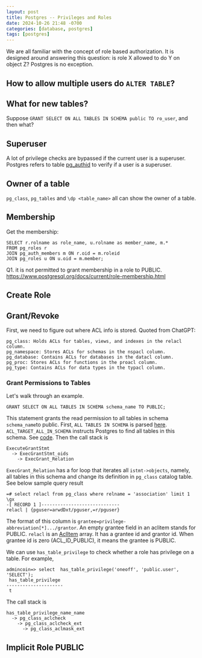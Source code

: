 ```yaml
---
layout: post
title: Postgres -- Privileges and Roles
date: 2024-10-26 21:48 -0700
categories: [database, postgres]
tags: [postgres]
---
```


We are all familiar with the concept of role based authorization. It is
designed around answering this question: is role X allowed to do Y on object Z?
Postgres is no exception.

## How to allow multiple users do `ALTER TABLE`?

## What for new tables?

Suppose `GRANT SELECT ON ALL TABLES IN SCHEMA public TO ro_user`, and then
what?

## Superuser

A lot of privilege checks are bypassed if the current user is a superuser.
Postgres refers to table
[pg_authid](https://github.com/postgres/postgres/blob/a3e6c6f929912f928fa405909d17bcbf0c1b03ee/src/backend/utils/misc/superuser.c#L70)
to verify if a user is a superuser.

## Owner of a table

`pg_class`, `pg_tables` and `\dp <table_name>` all can show the owner of a
table.

## Membership

Get the membership:

```
SELECT r.rolname as role_name, u.rolname as member_name, m.*
FROM pg_roles r
JOIN pg_auth_members m ON r.oid = m.roleid
JOIN pg_roles u ON u.oid = m.member;
```

Q1. it is not permitted to grant membership in a role to PUBLIC.
https://www.postgresql.org/docs/current/role-membership.html

## Create Role

## Grant/Revoke

First, we need to figure out where ACL info is stored. Quoted from ChatGPT:

```
pg_class: Holds ACLs for tables, views, and indexes in the relacl column.
pg_namespace: Stores ACLs for schemas in the nspacl column.
pg_database: Contains ACLs for databases in the datacl column.
pg_proc: Stores ACLs for functions in the proacl column.
pg_type: Contains ACLs for data types in the typacl column.
```

### Grant Permissions to Tables

Let's walk through an example.

```
GRANT SELECT ON ALL TABLES IN SCHEMA schema_name TO PUBLIC;
```

This statement grants the read permission to all tables in schema
`schema_name`to public. First, `ALL TABLES IN SCHEMA` is parsed
[here](https://github.com/postgres/postgres/blob/a3e6c6f929912f928fa405909d17bcbf0c1b03ee/src/backend/parser/gram.y#L7889).
`ACL_TARGET_ALL_IN_SCHEMA` instructs Postgres to find all tables in this
schema. See
[code](https://github.com/postgres/postgres/blob/a3e6c6f929912f928fa405909d17bcbf0c1b03ee/src/backend/catalog/aclchk.c#L428).
Then the call stack is

```
ExecuteGrantStmt
  -> ExecGrantStmt_oids
    -> ExecGrant_Relation
```

`ExecGrant_Relation` has a for loop that iterates all `istmt->objects`, namely,
all tables in this schema and change its definition in `pg_class` catalog
table. See below sample query result

```
=# select relacl from pg_class where relname = 'association' limit 1 \gx
-[ RECORD 1 ]-----------------------------
relacl | {pguser=arwdDxt/pguser,=r/pguser}
```

The format of this column is `grantee=privilege-abbreviation[*].../grantor`. An
empty grantee field in an aclitem stands for PUBLIC. `relacl` is an
[AclItem](https://github.com/postgres/postgres/blob/a3e6c6f929912f928fa405909d17bcbf0c1b03ee/src/include/utils/acl.h#L54)
array. It has a grantee id and grantor id. When grantee id is zero
(ACL_ID_PUBLIC), it means the grantee is PUBLIC.

We can use `has_table_privilege` to check whether a role has privilege on a
table. For example,

```
admincoin=> select  has_table_privilege('oneoff', 'public.user', 'SELECT');
 has_table_privilege
---------------------
 t
```

The call stack is

```
has_table_privilege_name_name
  -> pg_class_aclcheck
    -> pg_class_aclcheck_ext
      -> pg_class_aclmask_ext
```

## Implicit Role PUBLIC
